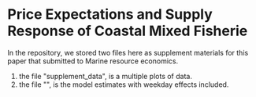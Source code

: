 # Price Expectations and Supply Response of Coastal Mixed Fisherie
In the repository, we stored two files here as supplement materials for this paper that submitted to Marine resource economics.
1. the file "supplement_data", is a multiple plots of data.
2. the file "", is the model estimates with weekday effects included.
